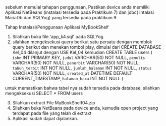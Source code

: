 sebelum memulai tahapan penggunaan, Pastikan device anda memiliki Aplikasi NetBeans (instalasi tersedia pada Praktikum 7) dan jdbc( intalasi MariaDb dan SQLYog) yang tersedia pada praktikum 9

Tahap Instalasi/Penggunaan Aplikasi MyBookShelf
1. Silahkan buka file 'app_k4.sql' pada SQLYog.
2. silahkan mengeksekusi query berikut satu persatu dengan memblok query berikut dan menekan tombol play, dimulai dari 
	 CREATE DATABASE Kel_04
dilanjut dengan 
	 USE Kel_04
kemudian
	 CREATE TABLE users (
	`isbn` INT PRIMARY KEY,
	`judul` VARCHAR(50) NOT NULL,
	`penulis`  VARCHAR(50) NOT NULL,
	`penerbit`  VARCHAR(50) NOT NULL,
	`tahun_terbit`  INT NOT NULL,
	`jumlah_halaman`  INT NOT NULL,
	`status` VARCHAR(50) NOT NULL, 
	`created_at` DATETIME DEFAULT CURRENT_TIMESTAMP,
	`halaman_baca` INT NOT NULL
)

untuk memastikan bahwa tabel nya sudah tersedia pada database, silahkan mengeksekusi 
	SELECT * FROM users

3. Silahkan extract File MyBookShelf04.zip
4. Silahkan buka NetBeans pada device anda, kemudia open project yang terdapat pada file yang telah di extraxt
5. Aplikasi sudah dapat dijalankan.
